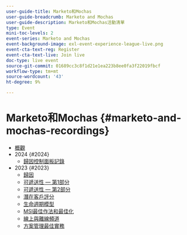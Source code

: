 ```yaml
---
user-guide-title: Marketo和Mochas
user-guide-breadcrumb: Marketo and Mochas
user-guide-description: Marketo和Mochas活動清單
type: Event
mini-toc-levels: 2
event-series: Marketo and Mochas
event-background-image: exl-event-experience-league-live.png
event-cta-text-reg: Register
event-cta-text-live: Join live
doc-type: live event
source-git-commit: 01689cc3c8f1d21e1ea223b8ee0fa3f22019fbcf
workflow-type: tm+mt
source-wordcount: '43'
ht-degree: 9%

---
```



# Marketo和Mochas {#marketo-and-mochas-recordings}

+ [概觀](overview.md)
+ 2024 {#2024}
   + [歸因控制面板記錄](2024/attribution-dashboard-recording.md)
+ 2023 {#2023}
   + [歸因](2023/attribution.md)
   + [可遞送性 — 第1部分](2023/deliverability-part-one.md)
   + [可遞送性 — 第2部分](2023/deliverability-part-two.md)
   + [潛在客戶評分](2023/lead-scoring.md)
   + [生命週期模型](2023/lifecycle-modeling.md)
   + [MSI最佳作法和最佳化](2023/msi-best-practices.md)
   + [線上與離線頻道](2023/online-offline.md)
   + [方案管理最佳實務](2023/program-management.md)